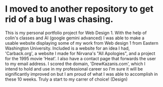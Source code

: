 # I moved to another repository to get rid of a bug I was chasing. 
This is my personal portfolio project for Web Design 1. 
With the help of colin's classes and AI (google gemini advanced) I was able to make a usable website displaying some of my work from Web design 1 from Eastern Washington University. 
Included is a website for an idea I had, 'Carback.org', a website I made for Nirvana's "All Apologies", and a project for the 1995 movie 'Heat'. 
I also have a contact page that forwards the user to my email address. 
I scored the domain, 'DrewKazanis.com', which I intend to hold and use in my professional career so I'm sure it will be significantly improved on but I am proud of what I was able to accomplish in these 10 weeks. Truly a start to my carrer of choice! (Design) 